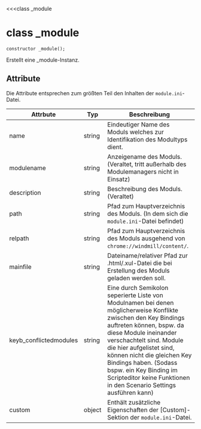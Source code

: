 ﻿<<<class _module

# class _module

```fnpreview
constructor _module();
```
Erstellt eine _module-Instanz.

## Attribute

Die Attribute entsprechen zum größten Teil den Inhalten der ```module.ini```-Datei.

| Attrbute | Typ | Beschreibung |
|----------|-----|--------------|
| name | string | Eindeutiger Name des Moduls welches zur Identifikation des Modultyps dient. |
| modulename | string | Anzeigename des Moduls. (Veraltet, tritt außerhalb des Modulemanagers nicht in Einsatz) |
| description | string | Beschreibung des Moduls. (Veraltet) |
| path | string | Pfad zum Hauptverzeichnis des Moduls. (In dem sich die ```module.ini```-Datei befindet) |
| relpath | string | Pfad zum Hauptverzeichnis des Moduls ausgehend von ```chrome://windmill/content/```. |
| mainfile | string | Dateiname/relativer Pfad zur .html/.xul-Datei die bei Erstellung des Moduls geladen werden soll. |
| keyb_conflictedmodules | string | Eine durch Semikolon seperierte Liste von Modulnamen bei denen möglicherweise Konflikte zwischen den Key Bindings auftreten können, bspw. da diese Module ineinander verschachtelt sind. Module die hier aufgelistet sind, können nicht die gleichen Key Bindings haben. (Sodass bspw. ein Key Binding im Scripteditor keine Funktionen in den Scenario Settings ausführen kann) |
| custom | object | Enthält zusätzliche Eigenschaften der [Custom]-Sektion der ```module.ini```-Datei. |
